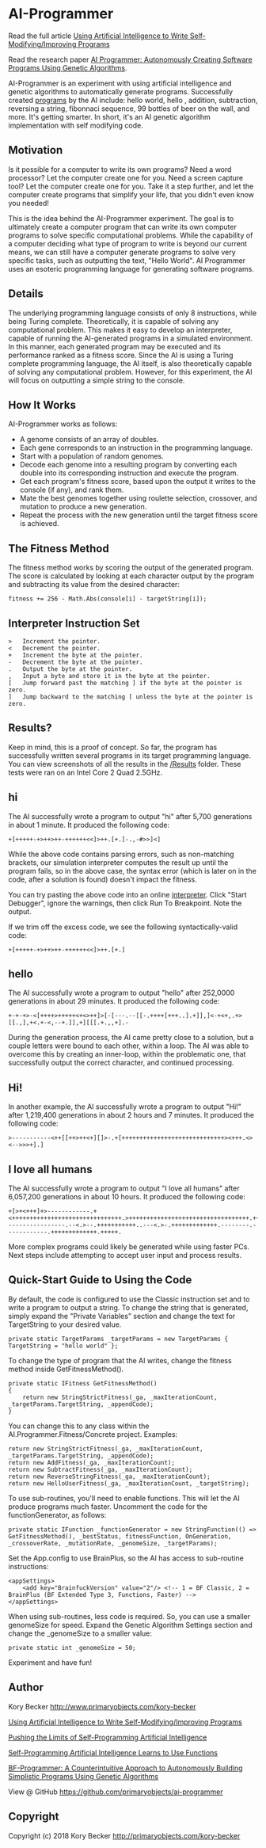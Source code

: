 AI-Programmer
=========

Read the full article [Using Artificial Intelligence to Write Self-Modifying/Improving Programs](http://www.primaryobjects.com/2013/01/27/using-artificial-intelligence-to-write-self-modifying-improving-programs/)

Read the research paper [AI Programmer: Autonomously Creating
Software Programs Using Genetic Algorithms](https://arxiv.org/pdf/1709.05703.pdf "AI Programmer: Autonomously Creating
Software Programs Using Genetic Algorithms").

AI-Programmer is an experiment with using artificial intelligence and genetic algorithms to automatically generate programs. Successfully created [programs](https://github.com/primaryobjects/AI-Programmer/tree/master/Results) by the AI include: hello world, hello <name>, addition, subtraction, reversing a string, fibonnaci sequence, 99 bottles of beer on the wall, and more. It's getting smarter. In short, it's an AI genetic algorithm implementation with self modifying code.

## Motivation

Is it possible for a computer to write its own programs? Need a word processor? Let the computer create one for you. Need a screen capture tool? Let the computer create one for you. Take it a step further, and let the computer create programs that simplify your life, that you didn't even know you needed!

This is the idea behind the AI-Programmer experiment. The goal is to ultimately create a computer program that can write its own computer programs to solve specific computational problems. While the capability of a computer deciding what type of program to write is beyond our current means, we can still have a computer generate programs to solve very specific tasks, such as outputting the text, "Hello World". AI Programmer uses an esoteric programming language for generating software programs.

## Details

The underlying programming language consists of only 8 instructions, while being Turing complete. Theoretically, it is capable of solving any computational problem. This makes it easy to develop an interpreter, capable of running the AI-generated programs in a simulated environment. In this manner, each generated program may be executed and its performance ranked as a fitness score. Since the AI is using a Turing complete programming language, the AI itself, is also theoretically capable of solving any computational problem. However, for this experiment, the AI will focus on outputting a simple string to the console.

## How It Works

AI-Programmer works as follows:

- A genome consists of an array of doubles.
- Each gene corresponds to an instruction in the programming language.
- Start with a population of random genomes.
- Decode each genome into a resulting program by converting each double into its corresponding instruction and execute the program.
- Get each program's fitness score, based upon the output it writes to the console (if any), and rank them.
- Mate the best genomes together using roulette selection, crossover, and mutation to produce a new generation.
- Repeat the process with the new generation until the target fitness score is achieved.

## The Fitness Method

The fitness method works by scoring the output of the generated program. The score is calculated by looking at each character output by the program and subtracting its value from the desired character:

```
fitness += 256 - Math.Abs(console[i] - targetString[i]);
```

## Interpreter Instruction Set

```
> 	Increment the pointer.
< 	Decrement the pointer.
+ 	Increment the byte at the pointer.
- 	Decrement the byte at the pointer.
. 	Output the byte at the pointer.
, 	Input a byte and store it in the byte at the pointer.
[ 	Jump forward past the matching ] if the byte at the pointer is zero.
] 	Jump backward to the matching [ unless the byte at the pointer is zero.
```

## Results?

Keep in mind, this is a proof of concept. So far, the program has successfully written several programs in its target programming language. You can view screenshots of all the results in the [/Results](https://github.com/primaryobjects/AI-Programmer/tree/master/Results) folder. These tests were ran on an Intel Core 2 Quad 2.5GHz.

## hi

The AI successfully wrote a program to output "hi" after 5,700 generations in about 1 minute. It produced the following code:

```
+[+++++-+>++>++-++++++<<]>++.[+.]-.,-#>>]<]
```

While the above code contains parsing errors, such as non-matching brackets, our simulation interpreter computes the result up until the program fails, so in the above case, the syntax error (which is later on in the code, after a solution is found) doesn't impact the fitness.

You can try pasting the above code into an online [interpreter](http://www.iamcal.com/misc/bf_debug/). Click "Start Debugger", ignore the warnings, then click Run To Breakpoint. Note the output.

If we trim off the excess code, we see the following syntactically-valid code:

```
+[+++++-+>++>++-++++++<<]>++.[+.]
```

## hello

The AI successfully wrote a program to output "hello" after 252,0000 generations in about 29 minutes. It produced the following code:

```
+-+-+>-<[++++>+++++<+<>++]>[-[---.--[[-.++++[+++..].+]],]<-+<+,.+>[[.,],+<.+-<,--+.]],+][[[.+.,,+].-
```

During the generation process, the AI came pretty close to a solution, but a couple letters were bound to each other, within a loop. The AI was able to overcome this by creating an inner-loop, within the problematic one, that successfully output the correct character, and continued processing.

## Hi!

In another example, the AI successfully wrote a program to output "Hi!" after 1,219,400 generations in about 2 hours and 7 minutes. It produced the following code:

```
>-----------<++[[++>++<+][]>-.+[+++++++++++++++++++++++++++++><+++.<><-->>>+].]
```

## I love all humans

The AI successfully wrote a program to output "I love all humans" after 6,057,200 generations in about 10 hours. It produced the following code:

```
+[>+<+++]+>------------.+<+++++++++++++++++++++++++++++++.>++++++++++++++++++++++++++++++++++.+++.+++++++.-----------------.--<.>--.+++++++++++..---<.>-.+++++++++++++.--------.------------.+++++++++++++.+++++.
```

More complex programs could likely be generated while using faster PCs. Next steps include attempting to accept user input and process results.

## Quick-Start Guide to Using the Code

By default, the code is configured to use the Classic instruction set and to write a program to output a string. To change the string that is generated, simply expand the "Private Variables" section and change the text for TargetString to your desired value.

```
private static TargetParams _targetParams = new TargetParams { TargetString = "hello world" };
```

To change the type of program that the AI writes, change the fitness method inside GetFitnessMethod().

```
private static IFitness GetFitnessMethod()
{
	return new StringStrictFitness(_ga, _maxIterationCount, _targetParams.TargetString, _appendCode);
}
```

You can change this to any class within the AI.Programmer.Fitness/Concrete project. Examples:

```
return new StringStrictFitness(_ga, _maxIterationCount, _targetParams.TargetString, _appendCode);
return new AddFitness(_ga, _maxIterationCount);
return new SubtractFitness(_ga, _maxIterationCount);
return new ReverseStringFitness(_ga, _maxIterationCount);
return new HelloUserFitness(_ga, _maxIterationCount, _targetString);
```

To use sub-routines, you'll need to enable functions. This will let the AI produce programs much faster. Uncomment the code for the functionGenerator, as follows:

```
private static IFunction _functionGenerator = new StringFunction(() => GetFitnessMethod(), _bestStatus, fitnessFunction, OnGeneration, _crossoverRate, _mutationRate, _genomeSize, _targetParams);
```

Set the App.config to use BrainPlus, so the AI has access to sub-routine instructions:

```
<appSettings>
	<add key="BrainfuckVersion" value="2"/> <!-- 1 = BF Classic, 2 = BrainPlus (BF Extended Type 3, Functions, Faster) -->
</appSettings>
```

When using sub-routines, less code is required. So, you can use a smaller genomeSize for speed. Expand the Genetic Algorithm Settings section and change the _genomeSize to a smaller value:

```
private static int _genomeSize = 50;
```

Experiment and have fun!

## Author

Kory Becker
http://www.primaryobjects.com/kory-becker

[Using Artificial Intelligence to Write Self-Modifying/Improving Programs](http://www.primaryobjects.com/CMS/Article149)

[Pushing the Limits of Self-Programming Artificial Intelligence](http://www.primaryobjects.com/CMS/Article150)

[Self-Programming Artificial Intelligence Learns to Use Functions](http://www.primaryobjects.com/CMS/Article163)

[BF-Programmer: A Counterintuitive Approach to Autonomously Building Simplistic Programs Using Genetic Algorithms](http://www.primaryobjects.com/bf-programmer-2017.pdf)

View @ GitHub
https://github.com/primaryobjects/ai-programmer

## Copyright

Copyright (c) 2018 Kory Becker http://primaryobjects.com/kory-becker
